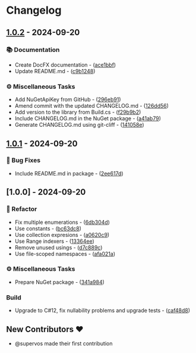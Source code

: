 # Changelog

## [1.0.2](https://github.com/phmatray/coda-parser/compare/1.0.1..1.0.2) - 2024-09-20

### 📚 Documentation

- Create DocFX documentation - ([ace1bbf](https://github.com/phmatray/coda-parser/commit/ace1bbf68d14018dd7fde292f96616d951f2d2ca))
- Update README.md - ([c9b1248](https://github.com/phmatray/coda-parser/commit/c9b124895757db0d9f81226aa96dfc64e159d0b9))

### ⚙️ Miscellaneous Tasks

- Add NuGetApiKey from GitHub - ([296eb91](https://github.com/phmatray/coda-parser/commit/296eb91bbc560c47f3691ac6140c623c467015f4))
- Amend commit with the updated CHANGELOG.md - ([126dd56](https://github.com/phmatray/coda-parser/commit/126dd56a99f9196097e5a25a68a113981dce0a54))
- Add version to the library from Build.cs - ([f29b9b2](https://github.com/phmatray/coda-parser/commit/f29b9b2887e5cf6916b86a8fde1da38d77b724fc))
- Include CHANGELOG.md in the NuGet package - ([a41ab79](https://github.com/phmatray/coda-parser/commit/a41ab796307475e4f7fdad30c7a767d1ed4d0391))
- Generate CHANGELOG.md using git-cliff - ([141058e](https://github.com/phmatray/coda-parser/commit/141058e8c6484b5207f64a7634fec421be9cc4c2))


## [1.0.1](https://github.com/phmatray/coda-parser/compare/1.0.0..1.0.1) - 2024-09-20

### 🐛 Bug Fixes

- Include README.md in package - ([2ee617d](https://github.com/phmatray/coda-parser/commit/2ee617dfbf3dcbfc261e619eb1e60860c8494887))


## [1.0.0] - 2024-09-20

### 🚜 Refactor

- Fix multiple enumerations - ([6db304d](https://github.com/phmatray/coda-parser/commit/6db304d91a2950dc45efd7acb444a96e5195fadc))
- Use constants - ([bc63dc8](https://github.com/phmatray/coda-parser/commit/bc63dc8e25f2131b98199c46bf9899456c94a939))
- Use collection expresions - ([a0620c9](https://github.com/phmatray/coda-parser/commit/a0620c95ef64d0b844af5992a72cacd749d57be5))
- Use Range indexers - ([13364ee](https://github.com/phmatray/coda-parser/commit/13364ee34c4087226608e50a5f8065f397e38e9a))
- Remove unused usings - ([d7c889c](https://github.com/phmatray/coda-parser/commit/d7c889c4852f8ada60ea2178a0070b1f54d42cc9))
- Use file-scoped namespaces - ([afa021a](https://github.com/phmatray/coda-parser/commit/afa021aa7273f9db31d7950e3b0a0b5772f62f29))

### ⚙️ Miscellaneous Tasks

- Prepare NuGet package - ([341a984](https://github.com/phmatray/coda-parser/commit/341a984504ffe35a2e69c5cc578cb53fd52098d6))

### Build

- Upgrade to C#12, fix nullability problems and upgrade tests - ([caf48d8](https://github.com/phmatray/coda-parser/commit/caf48d8e45508e7285aff8095720935d64405ed7))

## New Contributors ❤️

* @supervos made their first contribution

<!-- generated by git-cliff -->
